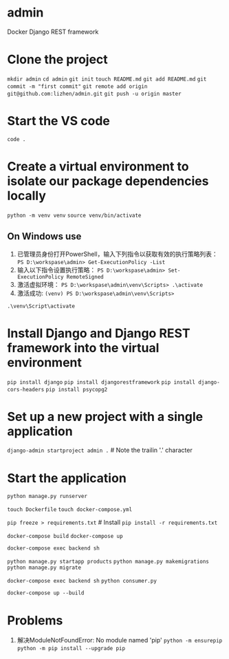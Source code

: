 # admin
Docker Django REST framework

# Clone the project
`mkdir admin` 
`cd admin`
`git init`
`touch README.md`
`git add README.md`
`git commit -m "first commit"`
`git remote add origin git@github.com:lizhen/admin.git`
`git push -u origin master`


# Start the VS code
`code .`

# Create a virtual environment to isolate our package dependencies locally
`python -m venv venv`
`source venv/bin/activate` 
## On Windows use 
1. 已管理员身份打开PowerShell，输入下列指令以获取有效的执行策略列表：
`PS D:\workspase\admin> Get-ExecutionPolicy -List`
2. 输入以下指令设置执行策略：
`PS D:\workspase\admin> Set-ExecutionPolicy RemoteSigned`
3. 激活虚拟环境：
`PS D:\workspase\admin\venv\Scripts> .\activate`
4. 激活成功:
`(venv) PS D:\workspase\admin\venv\Scripts>`

`.\venv\Script\activate`
# Install Django and Django REST framework into the virtual environment
`pip install django`
`pip install djangorestframework`
`pip install django-cors-headers`
`pip install psycopg2`

# Set up a new project with a single application
`django-admin startproject admin .` # Note the trailin '.' character

# Start the application
`python manage.py runserver`

`touch Dockerfile`
`touch docker-compose.yml`

`pip freeze > requirements.txt` # Install `pip install -r requirements.txt`

`docker-compose build`
`docker-compose up`

`docker-compose exec backend sh`

`python manage.py startapp products`
`python manage.py makemigrations`
`python manage.py migrate`


`docker-compose exec backend sh`
`python consumer.py`

`docker-compose up --build`

# Problems
1. 解决ModuleNotFoundError: No module named 'pip'
`python -m ensurepip`
`python -m pip install --upgrade pip`


